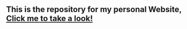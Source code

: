<h2>This is the repository for my personal Website,<br> <a href="https://tardivo.dev" target="_blank">Click me to take a look!</a></h2>

